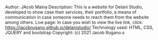 Author: JAcob Maina
Description: This is a website for Delani Studio, developed to show case their services, their portfolio, a means of communication in case someone needs to reach them from the website among others.
Live page: In case you wish to view the live link, click: https://jacobrugano.github.io/delanistudio/
Technology used: HTML, CSS, JQUERY and bootstrap
Copyright: (c) 2021 Jacob Rugano.s
